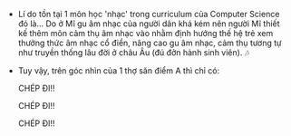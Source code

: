 - Lí do tồn tại 1 môn học 'nhạc' trong curriculum của Computer Science đó là... Do ở Mĩ gu âm nhạc của người dân khá kém nên người Mĩ thiết kế thêm môn cảm thụ âm nhạc vào nhằm định hướng thế hệ trẻ xem thưởng thức âm nhạc cổ điển, nâng cao gu âm nhạc, cảm thụ tương tự như truyền thống lâu đời ở châu Âu (đú đởn hành sinh viên). 🎶

- Tuy vậy, trên góc nhìn của 1 thợ săn điểm A thì chỉ có:
  
  CHÉP ĐI!!
  
  CHÉP ĐI!!
  
  CHÉP ĐI!!
